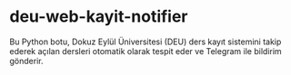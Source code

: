 # deu-web-kayit-notifier
Bu Python botu, Dokuz Eylül Üniversitesi (DEU) ders kayıt sistemini takip ederek açılan dersleri otomatik olarak tespit eder ve Telegram ile bildirim gönderir.

